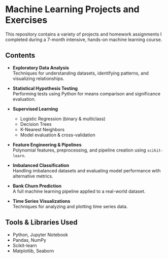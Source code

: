 # Machine Learning Projects and Exercises

This repository contains a variety of projects and homework assignments I completed during a 7-month intensive, hands-on machine learning course. 

## Contents

- **Exploratory Data Analysis**  
  Techniques for understanding datasets, identifying patterns, and visualizing relationships.

- **Statistical Hypothesis Testing**  
  Performing tests using Python for means comparison and significance evaluation.

- **Supervised Learning**
  - Logistic Regression (binary & multiclass)
  - Decision Trees
  - K-Nearest Neighbors
  - Model evaluation & cross-validation

- **Feature Engineering & Pipelines**  
  Polynomial features, preprocessing, and pipeline creation using `scikit-learn`.

- **Imbalanced Classification**  
  Handling imbalanced datasets and evaluating model performance with alternative metrics.

- **Bank Churn Prediction**  
  A full machine learning pipeline applied to a real-world dataset.

- **Time Series Visualizations**  
  Techniques for analyzing and plotting time series data.

## Tools & Libraries Used

- Python, Jupyter Notebook
- Pandas, NumPy
- Scikit-learn
- Matplotlib, Seaborn
